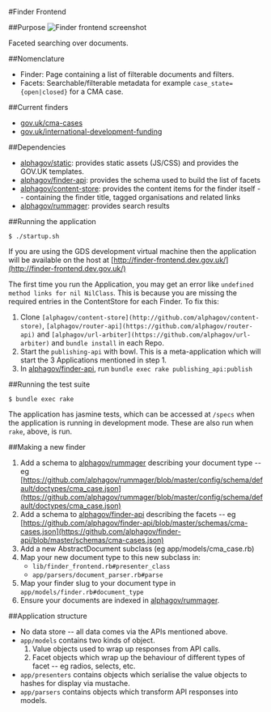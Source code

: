 #Finder Frontend

##Purpose
![Finder frontend screenshot](https://raw.githubusercontent.com/alphagov/finder-frontend/master/docs/assets/page-screenshot.png)

Faceted searching over documents.

##Nomenclature
* Finder: Page containing a list of filterable documents and filters.
* Facets: Searchable/filterable metadata for example `case_state={open|closed}` for a CMA case.

##Current finders
* [gov.uk/cma-cases](http://gov.uk/cma-cases)
* [gov.uk/international-development-funding](http://gov.uk/international-development-funding)

##Dependencies
* [alphagov/static](http://github.com/alphagov/static): provides static assets (JS/CSS) and provides the GOV.UK templates.
* [alphagov/finder-api](http://github.com/alphagov/finder-api): provides the schema used to build the list of facets
* [alphagov/content-store](http://github.com/alphagov/content-store): provides the content items for the finder itself -- containing the finder title, tagged organisations and related links
* [alphagov/rummager](http://github.com/alphagov/rummager): provides search results

##Running the application

```
$ ./startup.sh
```

If you are using the GDS development virtual machine then the application will be available on the host at [http://finder-frontend.dev.gov.uk/](http://finder-frontend.dev.gov.uk/)

The first time you run the Application, you may get an error like `undefined method links for nil NilClass`. This is because you are missing the required entries in the ContentStore for each Finder. To fix this:

1. Clone `[alphagov/content-store](http://github.com/alphagov/content-store)`, `[alphagov/router-api](https://github.com/alphagov/router-api)` and `[alphagov/url-arbiter](https://github.com/alphagov/url-arbiter)` and `bundle install` in each Repo.
2. Start the `publishing-api` with bowl. This is a meta-application which will start the 3 Applications mentioned in step 1.
3. In [alphagov/finder-api](http://github.com/alphagov/finder-api), run `bundle exec rake publishing_api:publish`

##Running the test suite

```
$ bundle exec rake
```

The application has jasmine tests, which can be accessed at `/specs` when the application is running in development mode. These are also run when `rake`, above, is run.

##Making a new finder
1. Add a schema to [alphagov/rummager](http://github.com/alphagov/rummager) describing your document type -- eg
   [https://github.com/alphagov/rummager/blob/master/config/schema/default/doctypes/cma_case.json](https://github.com/alphagov/rummager/blob/master/config/schema/default/doctypes/cma_case.json)
2. Add a schema to [alphagov/finder-api](http://github.com/alphagov/finder-api) describing the facets -- eg
   [https://github.com/alphagov/finder-api/blob/master/schemas/cma-cases.json](https://github.com/alphagov/finder-api/blob/master/schemas/cma-cases.json)
3. Add a new AbstractDocument subclass (eg app/models/cma_case.rb)
4. Map your new document type to this new subclass in:
   * `lib/finder_frontend.rb#presenter_class`
   * `app/parsers/document_parser.rb#parse`
5. Map your finder slug to your document type in `app/models/finder.rb#document_type`
6. Ensure your documents are indexed in [alphagov/rummager](http://github.com/alphagov/rummager).

##Application structure
* No data store -- all data comes via the APIs mentioned above.
* `app/models` contains two kinds of object.
  1. Value objects used to wrap up responses from API calls.
  2. Facet objects which wrap up the behaviour of different types of facet --
     eg radios, selects, etc.
* `app/presenters` contains objects which serialise the value objects to hashes
  for display via mustache.
* `app/parsers` contains objects which transform API responses into models.
